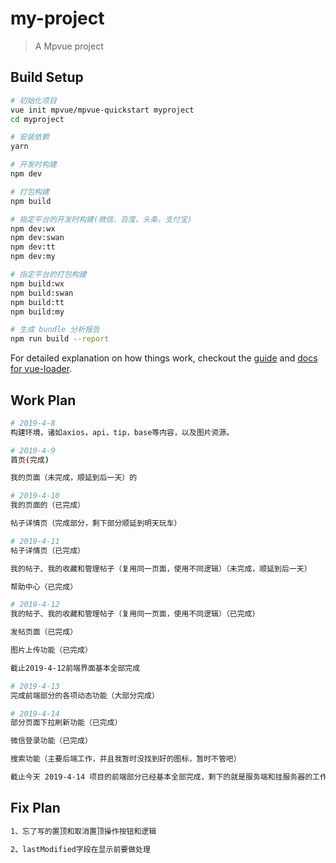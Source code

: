 # my-project

> A Mpvue project

## Build Setup

``` bash
# 初始化项目
vue init mpvue/mpvue-quickstart myproject
cd myproject

# 安装依赖
yarn

# 开发时构建
npm dev

# 打包构建
npm build

# 指定平台的开发时构建(微信、百度、头条、支付宝)
npm dev:wx
npm dev:swan
npm dev:tt
npm dev:my

# 指定平台的打包构建
npm build:wx
npm build:swan
npm build:tt
npm build:my

# 生成 bundle 分析报告
npm run build --report
```

For detailed explanation on how things work, checkout the [guide](http://vuejs-templates.github.io/webpack/) and [docs for vue-loader](http://vuejs.github.io/vue-loader).

## Work Plan

``` bash
# 2019-4-8
构建环境，诸如axios，api，tip，base等内容，以及图片资源。

# 2019-4-9
首页(完成)

我的页面（未完成，顺延到后一天）的

# 2019-4-10
我的页面的（已完成）

帖子详情页（完成部分，剩下部分顺延到明天玩车）

# 2019-4-11
帖子详情页（已完成）

我的帖子、我的收藏和管理帖子（复用同一页面，使用不同逻辑）（未完成，顺延到后一天）

帮助中心（已完成）

# 2019-4-12
我的帖子、我的收藏和管理帖子（复用同一页面，使用不同逻辑）（已完成）

发帖页面（已完成）

图片上传功能（已完成）

截止2019-4-12前端界面基本全部完成

# 2019-4-13
完成前端部分的各项动态功能（大部分完成）

# 2019-4-14
部分页面下拉刷新功能（已完成）

微信登录功能（已完成）

搜索功能（主要后端工作，并且我暂时没找到好的图标，暂时不管吧）

截止今天 2019-4-14 项目的前端部分已经基本全部完成，剩下的就是服务端和挂服务器的工作了，加油呀！
```

## Fix Plan
``` bash
1、忘了写的置顶和取消置顶操作按钮和逻辑

2、lastModified字段在显示前要做处理

```